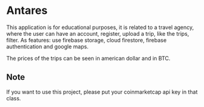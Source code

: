 # Antares
This application is for educational purposes, it is related to a travel agency, where the user can have an account, register, upload a trip, like the trips, filter. As features: use firebase storage, cloud firestore, firebase authentication and google maps.

The prices of the trips can be seen in american dollar and in BTC.

## Note
If you want to use this project, please put your coinmarketcap api key in that class.
